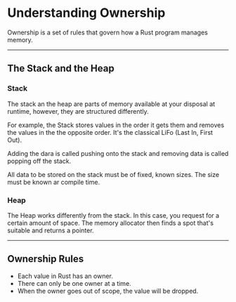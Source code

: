 # Understanding Ownership

Ownership is a set of rules that govern how a Rust program manages memory.

---

## The Stack and the Heap

### Stack

The stack an the heap are parts of memory available at your disposal at runtime, however, they are structured differently.

For example, the Stack stores values in the order it gets them and removes the values in the the opposite order. It's the classical LiFo (Last In, First Out).

Adding the dara is called pushing onto the stack and removing data is called popping off the stack.

All data to be stored on the stack must be of fixed, known sizes. The size must be known ar compile time.

### Heap

The Heap works differently from the stack. In this case, you request for a certain amount of space. The memory allocator then finds a spot that's suitable and returns a pointer.

---

## Ownership Rules

- Each value in Rust has an owner.
- There can only be one owner at a time.
- When the owner goes out of scope, the value will be dropped.
